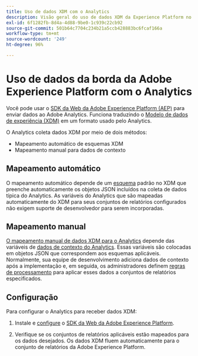 ```yaml
---
title: Uso de dados XDM com o Analytics
description: Visão geral do uso de dados XDM da Experience Platform no Adobe Analytics
exl-id: 6f1282fb-8d4a-4d88-9be0-1c939c22cb92
source-git-commit: 501b64c7704c234b21a5ccb428883bc6fcaf166a
workflow-type: tm+mt
source-wordcount: '249'
ht-degree: 96%

---
```


# Uso de dados da borda da Adobe Experience Platform com o Analytics

Você pode usar o [SDK da Web da Adobe Experience Platform (AEP)](https://experienceleague.adobe.com/docs/experience-platform/tags/extensions/adobe/sdk/overview.html) para enviar dados ao Adobe Analytics. Funciona traduzindo o [Modelo de dados de experiência (XDM)](https://experienceleague.adobe.com/docs/experience-platform/xdm/home.html?lang=pt-BR) em um formato usado pelo Analytics.

O Analytics coleta dados XDM por meio de dois métodos:

* Mapeamento automático de esquemas XDM
* Mapeamento manual para dados de contexto

## Mapeamento automático

O mapeamento automático depende de um [esquema](https://experienceleague.adobe.com/docs/experience-platform/xdm/schema/composition.html?lang=pt-BR) padrão no XDM que preenche automaticamente os objetos JSON incluídos na coleta de dados típica do Analytics. As variáveis do Analytics que são mapeadas automaticamente do XDM para seus conjuntos de relatórios configurados não exigem suporte de desenvolvedor para serem incorporadas.

## Mapeamento manual

[O mapeamento manual de dados XDM para o Analytics](xdm-manual.md) depende das variáveis de [dados de contexto do Analytics](../vars/page-vars/contextdata.md). Essas variáveis são colocadas em objetos JSON que correspondem aos esquemas aplicáveis. Normalmente, sua equipe de desenvolvimento adiciona dados de contexto após a implementação e, em seguida, os administradores definem [regras de processamento](/help/admin/admin/c-processing-rules/c-processing-rules-configuration/t-processing-rules.md) para aplicar esses dados a conjuntos de relatórios especificados.

## Configuração

Para configurar o Analytics para receber dados XDM:

1. Instale e [configure](https://experienceleague.adobe.com/docs/experience-platform/edge/fundamentals/configuring-the-sdk.html?lang=pt-BR) o [SDK da Web da Adobe Experience Platform](https://experienceleague.adobe.com/docs/experience-platform/edge/fundamentals/installing-the-sdk.html?lang=pt-BR).

2. Verifique se os conjuntos de relatórios aplicáveis estão mapeados para os dados desejados. Os dados XDM fluem automaticamente para o conjunto de relatórios da Adobe Experience Platform.
